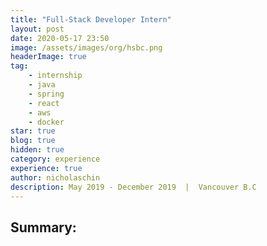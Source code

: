 ```yaml
---
title: "Full-Stack Developer Intern" 
layout: post 
date: 2020-05-17 23:50
image: /assets/images/org/hsbc.png
headerImage: true
tag: 
    - internship 
    - java 
    - spring
    - react
    - aws
    - docker
star: true
blog: true
hidden: true
category: experience 
experience: true
author: nicholaschin
description: May 2019 - December 2019  |  Vancouver B.C 
--- 
```


## Summary: 

<!-- Intro -->

<!-- Verified Me -->

<!-- Credit Card Checks -->

<!-- Background Checks  -->
